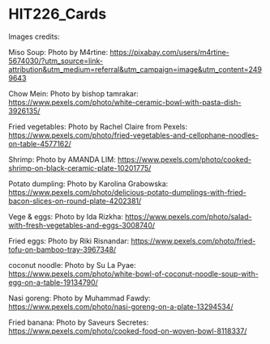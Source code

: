 # HIT226_Cards

Images credits:  

Miso Soup: Photo by M4rtine: https://pixabay.com/users/m4rtine-5674030/?utm_source=link-attribution&utm_medium=referral&utm_campaign=image&utm_content=2499643 

Chow Mein: Photo by bishop tamrakar: https://www.pexels.com/photo/white-ceramic-bowl-with-pasta-dish-3926135/ 

Fried vegetables: Photo by Rachel Claire from Pexels: https://www.pexels.com/photo/fried-vegetables-and-cellophane-noodles-on-table-4577162/

Shrimp: Photo by AMANDA LIM: https://www.pexels.com/photo/cooked-shrimp-on-black-ceramic-plate-10201775/ 

Potato dumpling: Photo by Karolina Grabowska: https://www.pexels.com/photo/delicious-potato-dumplings-with-fried-bacon-slices-on-round-plate-4202381/

Vege & eggs: Photo by Ida Rizkha: https://www.pexels.com/photo/salad-with-fresh-vegetables-and-eggs-3008740/ 

Fried eggs: Photo by Riki Risnandar: https://www.pexels.com/photo/fried-tofu-on-bamboo-tray-3967348/ 

coconut noodle: Photo by Su La Pyae: https://www.pexels.com/photo/white-bowl-of-coconut-noodle-soup-with-egg-on-a-table-19134790/ 

Nasi goreng: Photo by Muhammad Fawdy: https://www.pexels.com/photo/nasi-goreng-on-a-plate-13294534/

Fried banana: Photo by Saveurs Secretes: https://www.pexels.com/photo/cooked-food-on-woven-bowl-8118337/